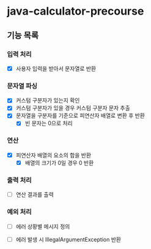 # java-calculator-precourse

## 기능 목록

### 입력 처리
-[X] 사용자 입력을 받아서 문자열로 반환

### 문자열 파싱
-[X] 커스텀 구분자가 있는지 확인
-[X] 커스텀 구분자가 있을 경우 커스텀 구분자 문자 추출
-[X] 문자열을 구분자를 기준으로 피연산자 배열로 변환 후 반환
  -[X] 빈 문자는 0으로 처리

### 연산
-[X] 피연산자 배열의 요소의 합을 반환
  -[X] 배열의 크기가 0일 경우 0 반환

### 출력 처리
-[ ] 연산 결과를 출력

### 예외 처리
-[ ] 에러 상황별 메시지 정의
-[ ] 에러 발생 시 IllegalArgumentException 반환

